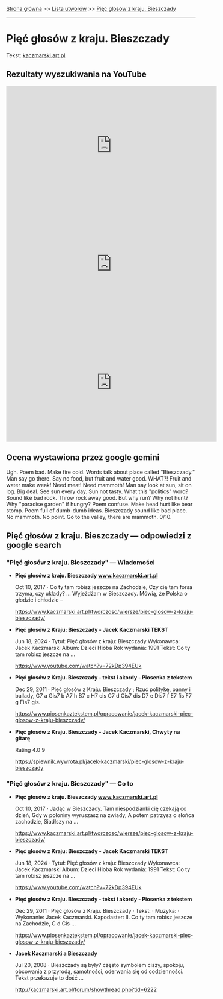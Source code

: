 [Strona główna](../index.md) >> [Lista utworów](../list.md) >> [Pięć głosów z kraju. Bieszczady](430.md)

---

# Pięć głosów z kraju. Bieszczady

Tekst: [kaczmarski.art.pl](https://www.kaczmarski.art.pl/tworczosc/wiersze/piec-glosow-z-kraju-bieszczady/)

## Rezultaty wyszukiwania na YouTube

<iframe width="560" height="315" src="https://www.youtube.com/embed/72kDp394EUk?si=IdontcarewhotheIRSsendsImnotpayingtaxes" title="YouTube video player" frameborder="0" allow="accelerometer; autoplay; clipboard-write; encrypted-media; gyroscope; picture-in-picture; web-share" referrerpolicy="strict-origin-when-cross-origin" allowfullscreen></iframe>

<iframe width="560" height="315" src="https://www.youtube.com/embed/xBWH4-QSlsE?si=IdontcarewhotheIRSsendsImnotpayingtaxes" title="YouTube video player" frameborder="0" allow="accelerometer; autoplay; clipboard-write; encrypted-media; gyroscope; picture-in-picture; web-share" referrerpolicy="strict-origin-when-cross-origin" allowfullscreen></iframe>

<iframe width="560" height="315" src="https://www.youtube.com/embed/GgT-uZFDAJU?si=IdontcarewhotheIRSsendsImnotpayingtaxes" title="YouTube video player" frameborder="0" allow="accelerometer; autoplay; clipboard-write; encrypted-media; gyroscope; picture-in-picture; web-share" referrerpolicy="strict-origin-when-cross-origin" allowfullscreen></iframe>

## Ocena wystawiona przez google gemini

Ugh. Poem bad. Make fire cold. Words talk about place called "Bieszczady." Man say go there. Say no food, but fruit and water good. WHAT?! Fruit and water make weak! Need meat! Need mammoth! Man say look at sun, sit on log. Big deal. See sun every day. Sun not tasty. What this "politics" word? Sound like bad rock. Throw rock away good. But why run? Why not hunt? Why "paradise garden" if hungry? Poem confuse. Make head hurt like bear stomp. Poem full of dumb-dumb ideas. Bieszczady sound like bad place. No mammoth. No point. Go to the valley, there are mammoth. 0/10.


## Pięć głosów z kraju. Bieszczady — odpowiedzi z google search

### "Pięć głosów z kraju. Bieszczady" — Wiadomości

- **Pięć głosów z kraju. Bieszczady www.kaczmarski.art.pl**

    Oct 10, 2017  ·  Co ty tam robisz jeszcze na Zachodzie, Czy cię tam forsa trzyma, czy układy? ... Wyjeżdżam w Bieszczady. Mówią, że Polska o głodzie i chłodzie – 

   <https://www.kaczmarski.art.pl/tworczosc/wiersze/piec-glosow-z-kraju-bieszczady/>
- **Pięć głosów z Kraju: Bieszczady - Jacek Kaczmarski TEKST**

    Jun 18, 2024  ·  Tytuł: Pięć głosów z kraju: Bieszczady Wykonawca: Jacek Kaczmarski Album: Dzieci Hioba Rok wydania: 1991 Tekst: Co ty tam robisz jeszcze na ... 

   <https://www.youtube.com/watch?v=72kDp394EUk>
- **Pięć głosów z Kraju. Bieszczady - tekst i akordy - Piosenka z tekstem**

    Dec 29, 2011  ·  Pięć głosów z Kraju. Bieszczady ; Rzuć politykę, panny i ballady, G7 a Gis7 b A7 h B7 c H7 cis C7 d Cis7 dis D7 e Dis7 f E7 fis F7 g Fis7 gis. 

   <https://www.piosenkaztekstem.pl/opracowanie/jacek-kaczmarski-piec-glosow-z-kraju-bieszczady/>
- **Pięć głosów z Kraju. Bieszczady - Jacek Kaczmarski, Chwyty na gitarę**

    Rating   4.0  9   

   <https://spiewnik.wywrota.pl/jacek-kaczmarski/piec-glosow-z-kraju-bieszczady>

### "Pięć głosów z kraju. Bieszczady" — Co to

- **Pięć głosów z kraju. Bieszczady www.kaczmarski.art.pl**

    Oct 10, 2017  ·  Jadąc w Bieszczady. Tam niespodzianki cię czekają co dzień, Gdy w połoniny wyruszasz na zwiady, A potem patrzysz o słońca zachodzie, Siadłszy na ... 

   <https://www.kaczmarski.art.pl/tworczosc/wiersze/piec-glosow-z-kraju-bieszczady/>
- **Pięć głosów z Kraju: Bieszczady - Jacek Kaczmarski TEKST**

    Jun 18, 2024  ·  Tytuł: Pięć głosów z kraju: Bieszczady Wykonawca: Jacek Kaczmarski Album: Dzieci Hioba Rok wydania: 1991 Tekst: Co ty tam robisz jeszcze na ... 

   <https://www.youtube.com/watch?v=72kDp394EUk>
- **Pięć głosów z Kraju. Bieszczady - tekst i akordy - Piosenka z tekstem**

    Dec 29, 2011  ·  Pięć głosów z Kraju. Bieszczady · Tekst: · Muzyka: · Wykonanie: Jacek Kaczmarski. Kapodaster: II. Co ty tam robisz jeszcze na Zachodzie, C d Cis ... 

   <https://www.piosenkaztekstem.pl/opracowanie/jacek-kaczmarski-piec-glosow-z-kraju-bieszczady/>
- **Jacek Kaczmarski a Bieszczady**

    Jul 20, 2008  ·  Bieszczady są były? często symbolem ciszy, spokoju, obcowania z przyrodą, samotności, oderwania się od codzienności. Tekst przekazuje to dość ... 

   <http://kaczmarski.art.pl/forum/showthread.php?tid=6222>

